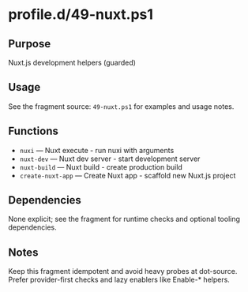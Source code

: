 profile.d/49-nuxt.ps1
=====================

Purpose
-------
Nuxt.js development helpers (guarded)

Usage
-----
See the fragment source: `49-nuxt.ps1` for examples and usage notes.

Functions
---------
- `nuxi` — Nuxt execute - run nuxi with arguments
- `nuxt-dev` — Nuxt dev server - start development server
- `nuxt-build` — Nuxt build - create production build
- `create-nuxt-app` — Create Nuxt app - scaffold new Nuxt.js project

Dependencies
------------
None explicit; see the fragment for runtime checks and optional tooling dependencies.

Notes
-----
Keep this fragment idempotent and avoid heavy probes at dot-source. Prefer provider-first checks and lazy enablers like Enable-* helpers.

